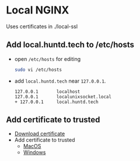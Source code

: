 # Local NGINX
Uses certificates in ./local-ssl

## Add local.huntd.tech to /etc/hosts

- open `/etc/hosts` for editing
    ```bash
    sudo vi /etc/hosts
    ```
- add `local.huntd.tech` near `127.0.0.1`.
    ```nashorn js
    127.0.0.1       localhost
    127.0.0.1       localunixsocket.local
    + 127.0.0.1     local.huntd.tech
    ```

## Add certificate to trusted
- [Download certificate](https://medium.com/@menakajain/export-download-ssl-certificate-from-server-site-url-bcfc41ea46a2)
- Add certificate to trusted
    - [MacOS](https://tosbourn.com/getting-os-x-to-trust-self-signed-ssl-certificates/)
    - [Windows](https://community.spiceworks.com/how_to/1839-installing-self-signed-ca-certificate-in-windows)
